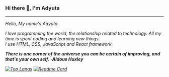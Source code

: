 ### Hi there 👋, I'm Adyuta


<hr>

<i>
Hello, My name's Adyuta.<br>

I love programming the world, the relationship related to technology. All my time is spent coding and learning new things. <br>
I use HTML, CSS, JavaScript and React framework.
<i>


**There is one corner of the universe you can be certain of improving, and that's your own self. -Aldous Huxley**




[![Top Langs](https://github-readme-stats.vercel.app/api/top-langs/?username=adyuta447&layout=compact&theme=cobalt)](https://github.com/adyuta447)
 [![Readme Card](https://github-readme-stats.vercel.app/api/pin/?username=adyuta447&repo=MyPortfolio&theme=cobalt)](https://github.com/adyuta447/MyPortfolio)
